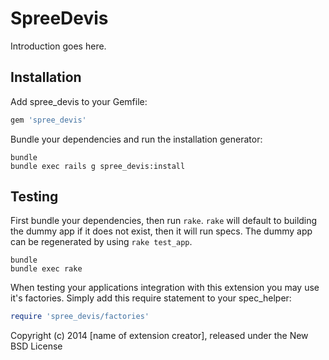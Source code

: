 SpreeDevis
==========

Introduction goes here.

Installation
------------

Add spree_devis to your Gemfile:

```ruby
gem 'spree_devis'
```

Bundle your dependencies and run the installation generator:

```shell
bundle
bundle exec rails g spree_devis:install
```

Testing
-------

First bundle your dependencies, then run `rake`. `rake` will default to building the dummy app if it does not exist, then it will run specs. The dummy app can be regenerated by using `rake test_app`.

```shell
bundle
bundle exec rake
```

When testing your applications integration with this extension you may use it's factories.
Simply add this require statement to your spec_helper:

```ruby
require 'spree_devis/factories'
```

Copyright (c) 2014 [name of extension creator], released under the New BSD License
